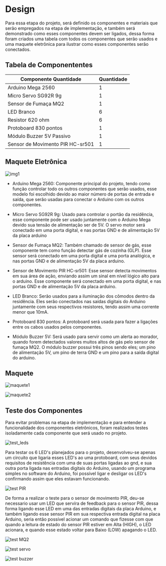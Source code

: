 # Design

Para essa etapa do projeto, será definido os componentes e materiais que serão empregados na etapa de implementação, e também será demonstrado como esses componentes devem ser ligados, dessa forma foram criados uma tabela com todos os componentes que serão usados e uma maquete eletrônica para ilustrar como esses componentes serão conectados.

## Tabela de Componententes

| Componente	Quantidade| Quantidade |   
| ----------------------| ---------- |
|Arduino Mega 2560| 1
| Micro Servo SG92R 9g| 1
| Sensor de Fumaça MQ2	 |  1
| LED Branco	 |  6
| Resistor 620 ohm	| 6
| Protoboard 830 pontos |  1
| Módulo Buzzer 5V Passivo | 1
| Sensor de Movimento PIR HC-sr501 | 1

## Maquete Eletrônica

![img1](https://i.imgur.com/gItJHRy.jpg)

* Arduino Mega 2560: Componente principal do projeto, tendo como função controlar todo os outros componentes que serão usados, esse modelo foi escolhido devido ao maior número de portas de entrada e saída, que serão usadas para conectar o Arduino com os outros componentes.

* Micro Servo SG92R 9g: Usado para controlar o portão da residência, esse componente pode ser usado juntamente com o Arduino Mega devido sua tensão de alimentação ser de 5V. O servo motor será conectado em uma porta digital, e nas portas GND e de alimentação 5V da placa arduino

* Sensor de Fumaça MQ2: Também chamado de sensor de gás, esse componente tem como função detectar gás de cozinha (GLP). Esse sensor será conectado em uma porta digital e uma porta analógica, e nas portas GND e de alimentação 5V da placa arduino.

* Sensor de Movimento PIR HC-sr501: Esse sensor detecta movimentos em sua área de ação, enviando assim um sinal em nível lógico alto para o arduino. Esse componente será conectado em uma porta digital, e nas portas GND e de alimentação 5V da placa arduino.

* LED Branco: Serão usados para a iluminação dos cômodos dentro da residência. Eles serão conectados nas saídas digitais do Arduino juntamente com seus respectivos resistores, tendo assim uma corrente menor que 10mA.

* Protoboard 830 pontos: A protoboard será usada para fazer a ligações entre os cabos usados pelos componentes.

* Módulo Buzzer 5V: Será usado para servir como um alerta ao morador, quando forem detectados valores muitos altos de gás pelo sensor de fumaça MQ2. O módulo buzzer possui três pinos sendo eles; um pino de alimentação 5V, um pino de terra GND e um pino para a saída digital do arduino.

## Maquete

![maquete1](https://i.imgur.com/6uID7ZO.jpg)

![maquete2](https://i.imgur.com/Eg2hgGE.jpg)

## Teste dos Componentes

Para evitar problemas na etapa de implementação e para entender a funcionalidade dos componentes eletrônicos, foram realizados testes isoladamente cada componente que será usado no projeto.

![test_leds](https://i.imgur.com/QwQHbCX.jpg)

Para testar os 6 LED's planejados para o projeto, desenvolveu-se apenas um circuito que ligaria esses LED's ao uma protoboard, com seus devidos requisitos de resistência com uma de suas portas ligadas ao gnd, e sua outra porta ligada nas entradas digitais do Arduino, usando um programa simples no software do Arduino, foi possível ligar e desligar os LED's confirmando assim que eles estavam funcionando.

![test PIR](https://i.imgur.com/fBLlfSG.jpg)

De forma a realizar o teste para o sensor de movimento PIR, deu-se necessario usar um LED que servíra de feedback para o sensor PIR, dessa forma ligando esse LED em uma das entradas digitais da placa Arduino, e também ligando esse sensor PIR em sua respectiva entrada digital na placa Arduino, seria então possível acionar um comando que fizesse com que quando a leitura de estado do sensor PIR estiver em Alta (HIGH), o LED acionara, e quando esse estado voltar para Baixo (LOW) apagando o LED.

![test MQ2](https://i.imgur.com/qAqopc8.jpg)

![test servo](https://i.imgur.com/SMNGBUD.jpg)

![test buzzer](https://i.imgur.com/qH9RSeD.jpg)
